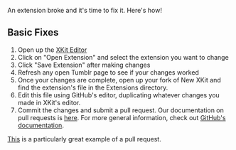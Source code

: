 An extension broke and it's time to fix it. Here's how!

## Basic Fixes

1. Open up the [XKit Editor](https://tumblr.com/xkit_editor)
2. Click on "Open Extension" and select the extension you want to change
3. Click "Save Extension" after making changes
4. Refresh any open Tumblr page to see if your changes worked
5. Once your changes are complete, open up your fork of New XKit and find the extension's file in the Extensions directory.
6. Edit this file using GitHub's editor, duplicating whatever changes you made in XKit's editor.
7. Commit the changes and submit a pull request. Our documentation on pull requests is [here](./Pull-Requests.md). For more general information, check out
[GitHub's documentation](https://help.github.com/articles/using-pull-requests/).

[This](https://github.com/new-xkit/XKit/pull/18) is a particularly great example of a pull request.
